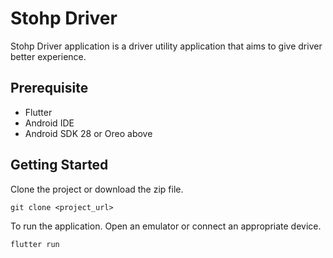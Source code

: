 # Stohp Driver

Stohp Driver application is a driver utility application that aims to give driver better experience.

## Prerequisite
- Flutter
- Android IDE
- Android SDK 28 or Oreo above

## Getting Started

Clone the project or download the zip file.
```
git clone <project_url>
```

To run the application. Open an emulator or connect an appropriate device.
```
flutter run
```